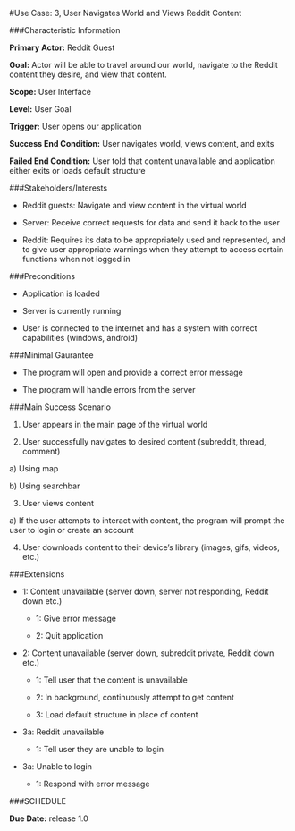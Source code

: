 #Use Case: 3, User Navigates World and Views Reddit Content

###Characteristic Information

**Primary Actor:** Reddit Guest

**Goal:** Actor will be able to travel around our world, navigate to the Reddit content they desire, and view that content.

**Scope:** User Interface

**Level:** User Goal

**Trigger:** User opens our application

**Success End Condition:** User navigates world, views content, and exits

**Failed End Condition:** User told that content unavailable and application either exits or loads default structure

###Stakeholders/Interests

 * Reddit guests: Navigate and view content in the virtual world

 * Server: Receive correct requests for data and send it back to the user

 * Reddit: Requires its data to be appropriately used and represented, and to give user appropriate warnings when they attempt to access certain functions when not logged in

###Preconditions

 * Application is loaded

 * Server is currently running

 * User is connected to the internet and has a system with correct capabilities (windows, android)

###Minimal Gaurantee

 * The program will open and provide a correct error message

 * The program will handle errors from the server

###Main Success Scenario

1. User appears in the main page of the virtual world

2. User successfully navigates to desired content (subreddit, thread, comment)

 a) Using map

 b) Using searchbar

3. User views content

 a) If the user attempts to interact with content, the program will prompt the user to login or create an account

4. User downloads content to their device’s library (images, gifs, videos, etc.)

###Extensions

 * 1: Content unavailable (server down, server not responding, Reddit down etc.)
 
   + 1: Give error message
   
   + 2: Quit application

 * 2: Content unavailable (server down, subreddit private, Reddit down etc.)
 
   + 1: Tell user that the content is unavailable
 
   + 2: In background, continuously attempt to get content
 
   + 3: Load default structure in place of content

 * 3a: Reddit unavailable
 
   + 1: Tell user they are unable to login
   
 * 3a: Unable to login
 
   + 1: Respond with error message
   
###SCHEDULE

**Due Date:** release 1.0
